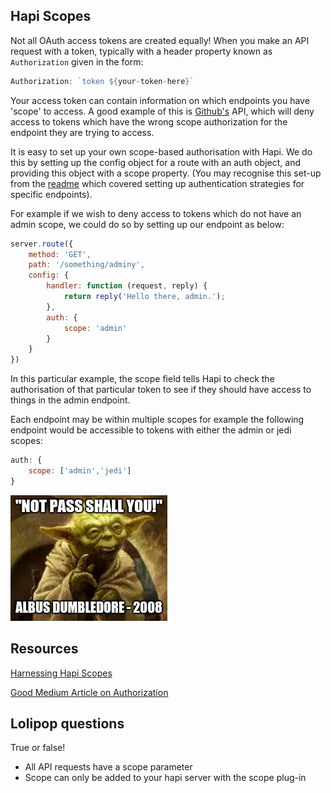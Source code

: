 ## Hapi Scopes

Not all OAuth access tokens are created equally! When you make an API request with a token, typically with a header property known as ```Authorization``` given in the form:

```javascript
Authorization: `token ${your-token-here}`
```

Your access token can contain information on which endpoints you have 'scope' to access. A good example of this is [Github's](https://developer.github.com/v3/oauth/#scopes) API, which will deny access to tokens which have the wrong scope authorization for the endpoint they are trying to access.

It is easy to set up your own scope-based authorisation with Hapi. We do this by setting up the config object for a route with an auth object, and providing this object with a scope property. (You may recognise this set-up from the [readme](https://github.com/FAC8/READMES/blob/master/Week%207/authentication.md) which covered setting up authentication strategies for specific endpoints).

For example if we wish to deny access to tokens which do not have an admin scope, we could do so by setting up our endpoint as below:

```javascript
server.route({
    method: 'GET',
    path: '/something/adminy',
    config: {
        handler: function (request, reply) {
            return reply('Hello there, admin.');
        },
        auth: {
            scope: 'admin'
        }
    }
})
```
In this particular example, the scope field tells Hapi to check the authorisation of that particular token to see if they should have access to things in the admin endpoint.

Each endpoint may be within multiple scopes for example the following endpoint would be accessible to tokens with either the admin or jedi scopes:

```javascript
auth: {
    scope: ['admin','jedi']
}
```

![you-shall-not-pass](you-shall-not-pass.jpg)

## Resources

[Harnessing Hapi Scopes](https://blog.andyet.com/2015/06/16/harnessing-hapi-scopes/)

[Good Medium Article on Authorization](https://medium.com/@poeticninja/authentication-and-authorization-with-hapi-5529b5ecc8ec#.jy29hab03)

## Lolipop questions

True or false!
* All API requests have a scope parameter
* Scope can only be added to your hapi server with the scope plug-in
